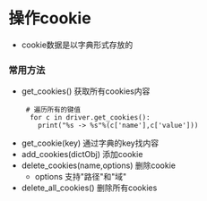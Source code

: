 # 操作cookie
* cookie数据是以字典形式存放的
### 常用方法
* get_cookies() 获取所有cookies内容
  ```
   # 遍历所有的键值
    for c in driver.get_cookies():
      print("%s -> %s"%(c['name'],c['value']))
  ```
* get_cookie(key) 通过字典的key找内容
* add_cookies(dictObj) 添加cookie
* delete_cookies(name,options) 删除cookie
  * options 支持"路径"和"域"
* delete_all_cookies() 删除所有cookies


